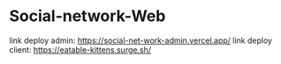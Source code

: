 # Social-network-Web
link deploy admin: https://social-net-work-admin.vercel.app/
link deploy client: https://eatable-kittens.surge.sh/
